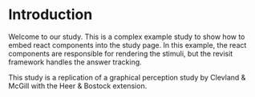 # Introduction

Welcome to our study. This is a complex example study to show how to embed react components into the study page. In this example, the react components are responsible for rendering the stimuli, but the revisit framework handles the answer tracking.

This study is a replication of a graphical perception study by Clevland & McGill with the Heer & Bostock extension.
